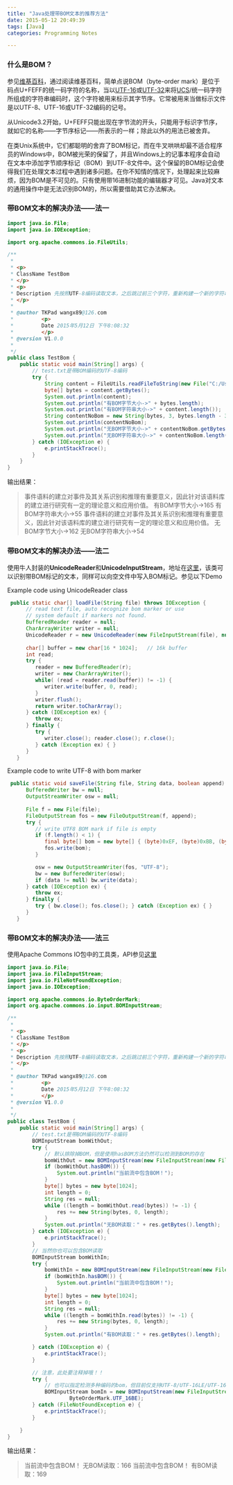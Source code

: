 ```yaml
---
title: "Java处理带BOM文本的推荐方法"
date: 2015-05-12 20:49:39
tags: [Java]
categories: Programming Notes

---
```


### 什么是BOM？
参见[维基百科](http://zh.wikipedia.org/zh-cn/%E4%BD%8D%E5%85%83%E7%B5%84%E9%A0%86%E5%BA%8F%E8%A8%98%E8%99%9F)，通过阅读维基百科，简单点说BOM（byte-order mark）是位于码点U+FEFF的统一码字符的名称，当以[UTF-16](http://zh.wikipedia.org/wiki/UTF-16)或[UTF-32](http://zh.wikipedia.org/wiki/UTF-32)来将[UCS](http://zh.wikipedia.org/wiki/%E9%80%9A%E7%94%A8%E5%AD%97%E7%AC%A6%E9%9B%86)/统一码字符所组成的字符串编码时，这个字符被用来标示其字节序。它常被用来当做标示文件是以UTF-8、UTF-16或UTF-32编码的记号。

从Unicode3.2开始，U+FEFF只能出现在字节流的开头，只能用于标识字节序，就如它的名称——字节序标记——所表示的一样；除此以外的用法已被舍弃。

在类Unix系统中，它们都聪明的舍弃了BOM标记，而在牛叉哄哄却最不适合程序员的Windows中，BOM被光荣的保留了，并且Windows上的记事本程序会自动在文本中添加字节顺序标记（BOM）到UTF-8文件中。这个保留的BOM标记会使得我们在处理文本过程中遇到诸多问题。在你不知情的情况下，处理起来比较麻烦，因为BOM是不可见的。只有使用带16进制功能的编辑器才可见。Java对文本的通用操作中是无法识别BOM的，所以需要借助其它办法解决。

### 带BOM文本的解决办法——法一
```java
import java.io.File;
import java.io.IOException;

import org.apache.commons.io.FileUtils;

/**
 * 
 * <p>
 * ClassName TestBom
 * </p>
 * <p>
 * Description 先按照UTF-8编码读取文本，之后跳过前三个字符，重新构建一个新的字符串，需要Apache commons IO包
 * </p>
 * 
 * @author TKPad wangx89@126.com
 *         <p>
 *         Date 2015年5月12日 下午8:08:32
 *         </p>
 * @version V1.0.0
 *
 */
public class TestBom {
    public static void main(String[] args) {
        // test.txt是带BOM编码的UTF-8编码
        try {
            String content = FileUtils.readFileToString(new File("C:/Users/TKPad/Desktop/test.txt"));
            byte[] bytes = content.getBytes();
            System.out.println(content);
            System.out.println("有BOM字节大小->" + bytes.length);
            System.out.println("有BOM字符串大小->" + content.length());
            String contentNoBom = new String(bytes, 3, bytes.length - 3);
            System.out.println(contentNoBom);
            System.out.println("无BOM字节大小->" + contentNoBom.getBytes().length);
            System.out.println("无BOM字符串大小->" + contentNoBom.length());
        } catch (IOException e) {
            e.printStackTrace();
        }
    }
}
```

输出结果：
>事件语料的建立对事件及其关系识别和推理有重要意义，因此针对该语料库的建立进行研究有一定的理论意义和应用价值。
有BOM字节大小->165
有BOM字符串大小->55
事件语料的建立对事件及其关系识别和推理有重要意义，因此针对该语料库的建立进行研究有一定的理论意义和应用价值。
无BOM字节大小->162
无BOM字符串大小->54

### 带BOM文本的解决办法——法二
使用牛人封装的**UnicodeReader**和**UnicodeInputStream**，地址在[这里](http://koti.mbnet.fi/akini/java/unicodereader/)，该类可以识别带BOM标记的文本，同样可以向空文件中写入BOM标记。参见以下Demo

Example code using UnicodeReader class
```java
 public static char[] loadFile(String file) throws IOException {
      // read text file, auto recognize bom marker or use 
      // system default if markers not found.
      BufferedReader reader = null;
      CharArrayWriter writer = null;
      UnicodeReader r = new UnicodeReader(new FileInputStream(file), null);
        
      char[] buffer = new char[16 * 1024];   // 16k buffer
      int read;
      try {
         reader = new BufferedReader(r);
         writer = new CharArrayWriter();
         while( (read = reader.read(buffer)) != -1) {
            writer.write(buffer, 0, read);
         }
         writer.flush();
         return writer.toCharArray();
      } catch (IOException ex) {
         throw ex;
      } finally {
         try {
            writer.close(); reader.close(); r.close();
         } catch (Exception ex) { }
      }
   }
```

Example code to write UTF-8 with bom marker
```java
 public static void saveFile(String file, String data, boolean append) throws IOException {
      BufferedWriter bw = null;
      OutputStreamWriter osw = null;
        
      File f = new File(file);
      FileOutputStream fos = new FileOutputStream(f, append);
      try {
         // write UTF8 BOM mark if file is empty
         if (f.length() < 1) {
            final byte[] bom = new byte[] { (byte)0xEF, (byte)0xBB, (byte)0xBF };
            fos.write(bom);
         }

         osw = new OutputStreamWriter(fos, "UTF-8");
         bw = new BufferedWriter(osw);
         if (data != null) bw.write(data);
      } catch (IOException ex) {
         throw ex;
      } finally {
         try { bw.close(); fos.close(); } catch (Exception ex) { }
      }
   }
```
### 带BOM文本的解决办法——法三
使用Apache Commons IO包中的工具类，API参见[这里](http://commons.apache.org/proper/commons-io/apidocs/org/apache/commons/io/input/BOMInputStream.html)

```java
import java.io.File;
import java.io.FileInputStream;
import java.io.FileNotFoundException;
import java.io.IOException;

import org.apache.commons.io.ByteOrderMark;
import org.apache.commons.io.input.BOMInputStream;

/**
 * 
 * <p>
 * ClassName TestBom
 * </p>
 * <p>
 * Description 先按照UTF-8编码读取文本，之后跳过前三个字符，重新构建一个新的字符串
 * </p>
 * 
 * @author TKPad wangx89@126.com
 *         <p>
 *         Date 2015年5月12日 下午8:08:32
 *         </p>
 * @version V1.0.0
 *
 */
public class TestBom {
    public static void main(String[] args) {
        // test.txt是带BOM编码的UTF-8编码
        BOMInputStream bomWithOut;
        try {
            // 默认排除掉BOM，但是使用hasBOM方法仍然可以检测到BOM的存在
            bomWithOut = new BOMInputStream(new FileInputStream(new File("C:/Users/TKPad/Desktop/test.txt")));
            if (bomWithOut.hasBOM()) {
                System.out.println("当前流中包含BOM！");
            }
            byte[] bytes = new byte[1024];
            int length = 0;
            String res = null;
            while ((length = bomWithOut.read(bytes)) != -1) {
                res += new String(bytes, 0, length);
            }
            System.out.println("无BOM读取：" + res.getBytes().length);
        } catch (IOException e) {
            e.printStackTrace();
        }
        // 当然你也可以包含BOM读取
        BOMInputStream bomWithIn;
        try {
            bomWithIn = new BOMInputStream(new FileInputStream(new File("C:/Users/TKPad/Desktop/test.txt")), true);
            if (bomWithIn.hasBOM()) {
                System.out.println("当前流中包含BOM！");
            }
            byte[] bytes = new byte[1024];
            int length = 0;
            String res = null;
            while ((length = bomWithIn.read(bytes)) != -1) {
                res += new String(bytes, 0, length);
            }
            System.out.println("有BOM读取：" + res.getBytes().length);

        } catch (IOException e) {
            e.printStackTrace();
        }

        // 注意，此处要注释掉哦！！
        try {
            // 也可以指定检测多种编码的bom，但目前仅支持UTF-8/UTF-16LE/UTF-16BE三种，对于UTF32之类不支持。
            BOMInputStream bomIn = new BOMInputStream(new FileInputStream(new File("")), ByteOrderMark.UTF_16LE,
                    ByteOrderMark.UTF_16BE);
        } catch (FileNotFoundException e) {
            e.printStackTrace();
        }

    }
}
```
输出结果：
>当前流中包含BOM！
无BOM读取：166
当前流中包含BOM！
有BOM读取：169

